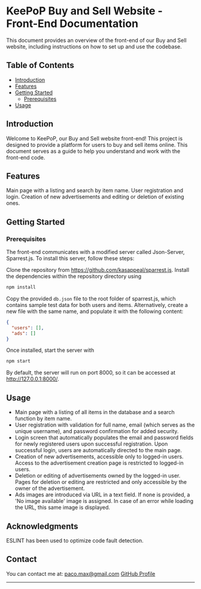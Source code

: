 # KeePoP Buy and Sell Website - Front-End Documentation

This document provides an overview of the front-end of our Buy and Sell website, including instructions on how to set up and use the codebase.

## Table of Contents

- [Introduction](#introduction)
- [Features](#features)
- [Getting Started](#getting-started)
  - [Prerequisites](#prerequisites)
- [Usage](#usage)



## Introduction

Welcome to KeePoP, our Buy and Sell website front-end! This project is designed to provide a platform for users to buy and sell items online. This document serves as a guide to help you understand and work with the front-end code.

## Features

Main page with a listing and search by item name.
User registration and login.
Creation of new advertisements and editing or deletion of existing ones.

## Getting Started

### Prerequisites

The front-end communicates with a modified server called Json-Server, Sparrest.js. To install this server, follow these steps:

Clone the repository from https://github.com/kasappeal/sparrest.js.
Install the dependencies within the repository directory using
```sh
npm install
```
Copy the provided `db.json` file to the root folder of sparrest.js, which contains sample test data for both users and items. Alternatively, create a new file with the same name, and populate it with the following content:

```json
{
  "users": [],
  "ads": []
}
```
Once installed, start the server with

```sh
npm start
```

By default, the server will run on port 8000, so it can be accessed at http://127.0.0.1:8000/.

## Usage

- Main page with a listing of all items in the database and a search function by item name.
- User registration with validation for full name, email (which serves as the unique username), and password confirmation for added security.
- Login screen that automatically populates the email and password fields for newly registered users upon successful registration. Upon successful login, users are automatically directed to the main page.
- Creation of new advertisements, accessible only to logged-in users. Access to the advertisement creation page is restricted to logged-in users.
- Deletion or editing of advertisements owned by the logged-in user. Pages for deletion or editing are restricted and only accessible by the owner of the advertisement.
- Ads images are introduced via URL in a text field. If none is provided, a 'No image available' image is assigned. In case of an error while loading the URL, this same image is displayed.

## Acknowledgments

ESLINT has been used to optimize code fault detection.

## Contact

You can contact me at:
paco.max@gmail.com
[GitHub Profile](https://github.com/PaquitoGR)


---


